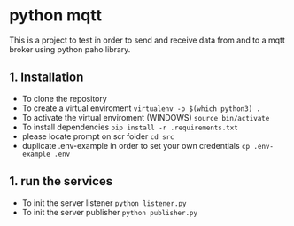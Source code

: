 # python mqtt  

This is a project to test in order to send and receive data from and to a mqtt broker using python paho library.

## 1.	Installation

-   To clone the repository 
-   To create a virtual enviroment
``` virtualenv -p $(which python3) . ```
-   To activate the virtual enviroment (WINDOWS)
``` source bin/activate ```
-   To install dependencies
``` pip install -r .requirements.txt ```
-   please locate prompt on scr folder
``` cd src ```
-   duplicate .env-example in order to set your own credentials
``` cp .env-example .env ```

## 1. run the services
-   To init the server listener
``` python listener.py ```
-   To init the server publisher
``` python publisher.py ```

